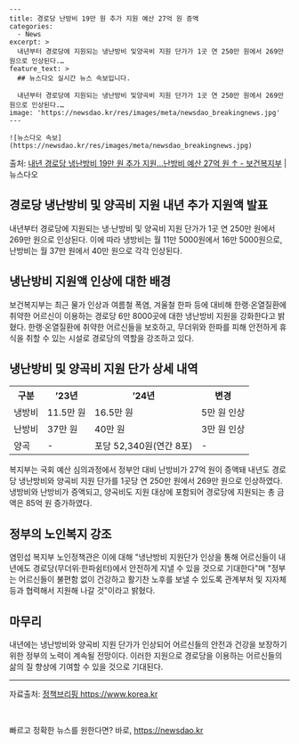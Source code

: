     ---
    title: 경로당 난방비 19만 원 추가 지원 예산 27억 원 증액
    categories:
      - News
    excerpt: >
      내년부터 경로당에 지원되는 냉난방비 및양곡비 지원 단가가 1곳 연 250만 원에서 269만 원으로 인상된다.…
    feature_text: >
      ## 뉴스다오 실시간 뉴스 속보입니다.
    
      내년부터 경로당에 지원되는 냉난방비 및양곡비 지원 단가가 1곳 연 250만 원에서 269만 원으로 인상된다.…
    image: 'https://newsdao.kr/res/images/meta/newsdao_breakingnews.jpg'
    ---
    
    ![뉴스다오 속보](https://newsdao.kr/res/images/meta/newsdao_breakingnews.jpg)

<p>출처: <a href="https://newsdao.kr/2868" rel="dofollow">내년 경로당 냉난방비 19만 원 추가 지원…난방비 예산 27억 원 ↑ - 보건복지부</a> | 뉴스다오</p>

<h2 data-ke-size="size26">경로당 냉난방비 및 양곡비 지원 내년 추가 지원액 발표</h2>
<p data-ke-size="size16">내년부터 경로당에 지원되는 냉·난방비 및 양곡비 지원 단가가 1곳 연 250만 원에서 269만 원으로 인상된다. 이에 따라 냉방비는 월 11만 5000원에서 16만 5000원으로, 난방비는 월 37만 원에서 40만 원으로 각각 인상된다.</p>

<h2 data-ke-size="size24">냉난방비 지원액 인상에 대한 배경</h2>
<p data-ke-size="size16">보건복지부는 최근 물가 인상과 여름철 폭염, 겨울철 한파 등에 대비해 한랭·온열질환에 취약한 어르신이 이용하는 경로당 6만 8000곳에 대한 냉난방비 지원을 강화한다고 밝혔다. 한랭·온열질환에 취약한 어르신들을 보호하고, 무더위와 한파를 피해 안전하게 휴식을 취할 수 있는 시설로 경로당의 역할을 강조하고 있다.</p>

<h2 data-ke-size="size24">냉난방비 및 양곡비 지원 단가 상세 내역</h2>
<table>
  <tr>
    <th>구분</th>
    <th>’23년</th>
    <th>’24년</th>
    <th>변경</th>
  </tr>
  <tr>
    <td>냉방비</td>
    <td>11.5만 원</td>
    <td>16.5만 원</td>
    <td>5만 원 인상</td>
  </tr>
  <tr>
    <td>난방비</td>
    <td>37만 원</td>
    <td>40만 원</td>
    <td>3만 원 인상</td>
  </tr>
  <tr>
    <td>양곡</td>
    <td>-</td>
    <td>포당 52,340원(연간 8포)</td>
    <td>-</td>
  </tr>
</table>

<p data-ke-size="size16">복지부는 국회 예산 심의과정에서 정부안 대비 난방비가 27억 원이 증액돼 내년도 경로당 냉난방비와 양곡비 지원 단가를 1곳당 연 250만 원에서 269만 원으로 인상하였다. 냉방비와 난방비가 증액되고, 양곡비도 지원 대상에 포함되어 경로당에 지원되는 총 금액은 85억 원 증가하였다.</p>

<h2 data-ke-size="size24">정부의 노인복지 강조</h2>
<p data-ke-size="size16">염민섭 복지부 노인정책관은 이에 대해 "냉난방비 지원단가 인상을 통해 어르신들이 내년에도 경로당(무더위·한파쉼터)에서 안전하게 지낼 수 있을 것으로 기대한다"며 "정부는 어르신들이 불편함 없이 건강하고 활기찬 노후를 보낼 수 있도록 관계부처 및 지자체 등과 협력해서 지원해 나갈 것"이라고 밝혔다.</p>

<h2 data-ke-size="size24">마무리</h2>
<p data-ke-size="size16">내년에는 냉난방비와 양곡비 지원 단가가 인상되어 어르신들의 안전과 건강을 보장하기 위한 정부의 노력이 계속될 전망이다. 이러한 지원으로 경로당을 이용하는 어르신들의 삶의 질 향상에 기여할 수 있을 것으로 기대된다.</p>

<hr>

<p data-ke-size="size16">자료출처: <a href="https://newsdao.kr/2868">정책브리핑 https://www.korea.kr</a></p>
<p data-ke-size="size16">&nbsp;</p> 

빠르고 정확한 뉴스를 원한다면? 바로, <a href="https://newsdao.kr" rel="dofollow">https://newsdao.kr</a>


    
